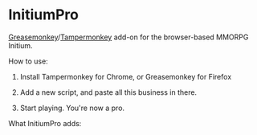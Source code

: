 # InitiumPro
<a href="https://addons.mozilla.org/en-US/firefox/addon/greasemonkey/">Greasemonkey</a>/<a href="http://tampermonkey.net/">Tampermonkey</a> add-on for the browser-based MMORPG Initium.

How to use:

1. Install Tampermonkey for Chrome, or Greasemonkey for Firefox

2. Add a new script, and paste all this business in there.

3. Start playing. You're now a pro.

What InitiumPro adds:



